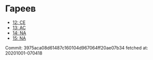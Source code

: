 # Гареев
- [12: CE](12.md)
- [13: AC](13.md)
- [14: NA](14.md)
- [15: NA](15.md)

Commit: 3975aca08d61487c160104d967064ff20ae07b34
 fetched at: 20201001-070418
